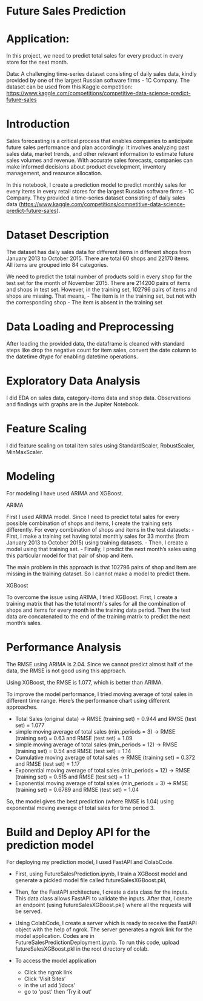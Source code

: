 # Future Sales Prediction 

# Application: 
In this project, we need to predict total sales for every product in every store for the next month. 

Data:  A challenging time-series dataset consisting of daily sales data, kindly provided by one of the largest Russian software firms - 1C Company. 
The dataset can be used from this Kaggle competition: https://www.kaggle.com/competitions/competitive-data-science-predict-future-sales


# Introduction

Sales forecasting is a critical process that enables companies to anticipate future sales performance and plan accordingly. It involves analyzing past sales data, market trends, and other relevant information to estimate future sales volumes and revenue. With accurate sales forecasts, companies can make informed decisions about product development, inventory management, and resource allocation.

In this notebook, I create a prediction model to predict monthly sales for every items in every retail stores for the largest Russian software firms - 1C Company. They provided a time-series dataset consisting of daily sales data (https://www.kaggle.com/competitions/competitive-data-science-predict-future-sales).


# Dataset Description

The dataset has daily sales data for different items in different shops from January 2013 to October 2015. There are total 60 shops and 22170 items. All items are grouped into 84 categories. 

We need to predict the total number of products sold in every shop for the test set for the month of November 2015. There are 214200 pairs of items and shops in test set. However, in the training set, 102796 pairs of items and shops are missing. That means,
	- The item is in the training set, but not with the corresponding shop
	- The item is absent in the training set


# Data Loading and Preprocessing

After loading the provided data, the dataframe is cleaned with standard steps like drop the negative count for item sales, convert the date column to the datetime dtype for enabling datetime operations.


# Exploratory Data Analysis

I did EDA on sales data, category-items data and shop data. Observations and findings with graphs are in the Jupiter Notebook.



# Feature Scaling

I did feature scaling on total item sales using StandardScaler, RobustScaler, MinMaxScaler.


# Modeling
For modeling I have used ARIMA and XGBoost. 

ARIMA

First I used ARIMA model. Since I need to predict total sales for every possible combination of shops and items, I create the training sets differently. For every combination of shops and items in the test datasets:
	- First, I make a training set having total monthly sales for 33 months (from January 2013 to October 2015) using training datasets.
	- Then, I create a model using that training set. 
	- Finally, I predict the next month’s sales using this particular model for that pair of shop and item. 

The main problem in this approach is that 102796 pairs of shop and item are missing in the training dataset. So I cannot make a model to predict them.

XGBoost

To overcome the issue using ARIMA, I tried XGBoost. First, I create a training matrix that has the total month's sales for all the combination of shops and items for every month in the training data period. Then the test data are concatenated to the end of the training matrix to predict the next month’s sales.


# Performance Analysis

The RMSE using ARIMA is 2.04. Since we cannot predict almost half of the data, the RMSE is not good using this approach.

Using XGBoost, the RMSE is 1.077, which is better than ARIMA.

To improve the model performance, I tried moving average of total sales in different time range. Here’s the performance chart using different approaches.

- Total Sales (original data) -> RMSE (training set) = 0.944 and RMSE (test set) = 1.077
- simple moving average of total sales (min_periods = 3) -> RMSE (training set) = 0.63 and RMSE (test set) = 1.09 
- simple moving average of total sales (min_periods = 12) -> RMSE (training set) = 0.54 and RMSE (test set) = 1.14
- Cumulative moving average of total sales -> RMSE (training set) = 0.372 and RMSE (test set) = 1.17
- Exponential moving average of total sales (min_periods = 12) -> RMSE (training set) = 0.515 and RMSE (test set) = 1.1
- Exponential moving average of total sales (min_periods = 3) -> RMSE (training set) = 0.6789 and RMSE (test set) = 1.04

So, the model gives the best prediction (where RMSE is 1.04) using exponential moving average of total sales for time period 3.

# Build and Deploy API for the prediction model

For deploying my prediction model, I used FastAPI and ColabCode.

- First, using FutureSalesPrediction.ipynb, I train a XGBoost model and generate a pickled model file called futureSalesXGBoost.pkl,

- Then, for the FastAPI architecture, I create a data class for the inputs. This data class allows FastAPI to validate the inputs. After that, I create an endpoint (using futureSalesXGBoost.pkl) where all the requests will be served.

- Using ColabCode, I create a server which is ready to receive the FastAPI object with the help of ngrok. The server generates a ngrok link for the model application. Codes are in FutureSalesPredictionDeployment.ipynb. To run this code, upload futureSalesXGBoost.pkl in the root directory of colab.

- To access the model application  
	- Click the ngrok link
	- Click ‘Visit Sites’
	- in the url add ‘/docs’
	- go to ‘post’ then ‘Try it out’
